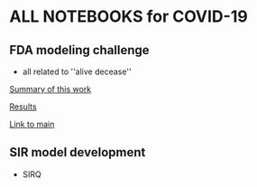 # ALL NOTEBOOKS for COVID-19
## FDA modeling challenge 
- all related to ''alive decease''

[Summary of this work](https://github.com/TianyiSun00234/precisionFDA/blob/main/summary.pdf)

[Results](https://github.com/Ecolab-UMN-DS4C-Challenge/precisionFDA#alive-or-deceased-status-)

[Link to main](https://github.com/Ecolab-UMN-DS4C-Challenge/precisionFDA)

## SIR model development 
- SIRQ
